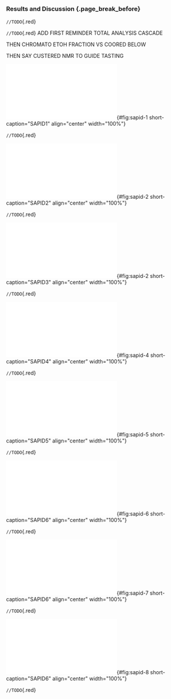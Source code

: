### Results and Discussion {.page_break_before}

`//TODO`{.red}

`//TODO`{.red} ADD FIRST REMINDER TOTAL ANALYSIS CASCADE

THEN CHROMATO ETOH FRACTION VS COORED BELOW

THEN SAY CUSTERED NMR TO GUIDE TASTING

![**SAPID1.** TODO](images/sapid-1.pdf "sapid-1"){#fig:sapid-1 short-caption="SAPID1" align="center" width="100%"}

`//TODO`{.red}

![**SAPID2.** TODO](images/sapid-2.pdf "sapid-2"){#fig:sapid-2 short-caption="SAPID2" align="center" width="100%"}

`//TODO`{.red}

![**SAPID3.** TODO](images/sapid-3.pdf "sapid-3"){#fig:sapid-2 short-caption="SAPID3" align="center" width="100%"}

`//TODO`{.red}

![**SAPID4.** TODO](images/sapid-4.pdf "sapid-4"){#fig:sapid-4 short-caption="SAPID4" align="center" width="100%"}

`//TODO`{.red}

![**SAPID5.** TODO](images/sapid-5.pdf "sapid-5"){#fig:sapid-5 short-caption="SAPID5" align="center" width="100%"}

`//TODO`{.red}

![**SAPID6.** TODO](images/sapid-6.pdf "sapid-6"){#fig:sapid-6 short-caption="SAPID6" align="center" width="100%"}

`//TODO`{.red}

![**SAPID7.** TODO](images/sapid-7.pdf "sapid-7"){#fig:sapid-7 short-caption="SAPID6" align="center" width="100%"}

`//TODO`{.red}

![**SAPID8.** TODO](images/sapid-8.pdf "sapid-8"){#fig:sapid-8 short-caption="SAPID6" align="center" width="100%"}

`//TODO`{.red}
